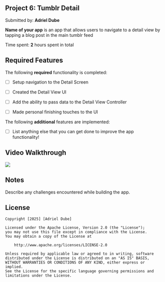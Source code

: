 ## Project 6: Tumblr Detail


Submitted by: **Adriel Dube**

**Name of your app** is an app that allows users to navigate to a detail view by tapping a blog post in the main tumblr feed

Time spent: **2** hours spent in total

## Required Features

The following **required** functionality is completed:

- [ ] Setup navigation to the Detail Screen
- [ ] Created the Detail View UI
- [ ] Add the ability to pass data to the Detail View Controller
- [ ] Made personal finishing touches to the UI


The following **additional** features are implemented:

- [ ] List anything else that you can get done to improve the app functionality!

## Video Walkthrough
<div>
    <a href="https://www.loom.com/share/b0b6f41766ea4edc8138a1333d740a0a">
    </a>
    <a href="https://www.loom.com/share/b0b6f41766ea4edc8138a1333d740a0a">
      <img style="max-width:300px;" src="https://cdn.loom.com/sessions/thumbnails/b0b6f41766ea4edc8138a1333d740a0a-c34c7aee1974d3b8-full-play.gif">
    </a>
  </div>

## Notes

Describe any challenges encountered while building the app.

## License

    Copyright [2025] [Adriel Dube]

    Licensed under the Apache License, Version 2.0 (the "License");
    you may not use this file except in compliance with the License.
    You may obtain a copy of the License at

        http://www.apache.org/licenses/LICENSE-2.0

    Unless required by applicable law or agreed to in writing, software
    distributed under the License is distributed on an "AS IS" BASIS,
    WITHOUT WARRANTIES OR CONDITIONS OF ANY KIND, either express or implied.
    See the License for the specific language governing permissions and
    limitations under the License.
